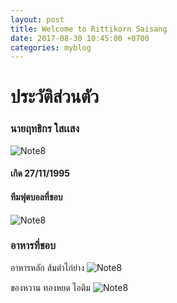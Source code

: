 ```yaml
---
layout: post
title: Welcome to Rittikorn Saisang
date: 2017-08-30 10:45:00 +0700
categories: myblog
---
```

# ประวัติส่วนตัว
### นายฤทธิกร ใสเเสง
![Note8](https://encrypted-tbn0.gstatic.com/images?q=tbn:ANd9GcTgsH5S-inRoYdVYcg9cw-XYezQfNSXwyoKWirp0QKOJxgrHMOs)
#### เกิด 27/11/1995
#### ทีมฟุตบอลที่ชอบ
![Note8](https://daily.rabbitstatic.com/wp-content/uploads/2016/12/logo.jpg)
### อาหารที่ชอบ

อาหารหลัก ส้มตำไก่ย่าง
![Note8](https://img-wongnai.cdn.byteark.com/p/l/2016/09/14/004df6a27ff04f54a0ae8ed7e40136ea.jpg)

ของหวาน ทองหยด ไอติม
![Note8](http://learnthaiwithmod.com/wp-content/uploads/2013/09/Thai-dessert-Tong-Yord.jpg)

